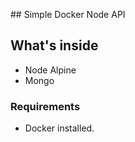 ## Simple Docker Node API


## What's inside
- Node Alpine
- Mongo

### Requirements
- Docker installed.
